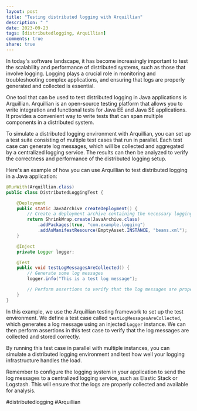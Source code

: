 ```yaml
---
layout: post
title: "Testing distributed logging with Arquillian"
description: " "
date: 2023-09-23
tags: [distributedlogging, Arquillian]
comments: true
share: true
---
```


In today's software landscape, it has become increasingly important to test the scalability and performance of distributed systems, such as those that involve logging. Logging plays a crucial role in monitoring and troubleshooting complex applications, and ensuring that logs are properly generated and collected is essential.

One tool that can be used to test distributed logging in Java applications is Arquillian. Arquillian is an open-source testing platform that allows you to write integration and functional tests for Java EE and Java SE applications. It provides a convenient way to write tests that can span multiple components in a distributed system.

To simulate a distributed logging environment with Arquillian, you can set up a test suite consisting of multiple test cases that run in parallel. Each test case can generate log messages, which will be collected and aggregated by a centralized logging service. The results can then be analyzed to verify the correctness and performance of the distributed logging setup.

Here's an example of how you can use Arquillian to test distributed logging in a Java application:

```java
@RunWith(Arquillian.class)
public class DistributedLoggingTest {

    @Deployment
    public static JavaArchive createDeployment() {
        // Create a deployment archive containing the necessary logging dependencies
        return ShrinkWrap.create(JavaArchive.class)
            .addPackages(true, "com.example.logging")
            .addAsManifestResource(EmptyAsset.INSTANCE, "beans.xml");
    }

    @Inject
    private Logger logger;

    @Test
    public void testLogMessagesAreCollected() {
        // Generate some log messages
        logger.info("This is a test log message");

        // Perform assertions to verify that the log messages are properly collected and stored
    }
}
```

In this example, we use the Arquillian testing framework to set up the test environment. We define a test case called `testLogMessagesAreCollected`, which generates a log message using an injected `Logger` instance. We can then perform assertions in this test case to verify that the log messages are collected and stored correctly.

By running this test case in parallel with multiple instances, you can simulate a distributed logging environment and test how well your logging infrastructure handles the load.

Remember to configure the logging system in your application to send the log messages to a centralized logging service, such as Elastic Stack or Logstash. This will ensure that the logs are properly collected and available for analysis.

#distributedlogging #Arquillian